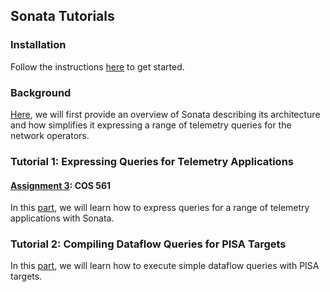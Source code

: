 ## Sonata Tutorials

### Installation
Follow the instructions 
[here](https://github.com/Sonata-Princeton/SONATA-DEV/blob/tutorial/installation.md) 
to get started.

### Background
[Here](https://github.com/Sonata-Princeton/SONATA-DEV/blob/tutorial/sonata/tutorial/introduction.md), 
we will first provide an overview of Sonata describing its architecture and how 
simplifies it expressing a range of telemetry queries for the network operators. 

### Tutorial 1: Expressing Queries for Telemetry Applications
#### [Assignment 3](http://www.cs.princeton.edu/courses/archive/fall17/cos561/assignments.html): COS 561
In this [part](https://github.com/Sonata-Princeton/SONATA-DEV/tree/tutorial/sonata/tutorial/Part-2), 
we will learn how to express queries for a range of telemetry applications with 
Sonata. 

### Tutorial 2: Compiling Dataflow Queries for PISA Targets
In this 
[part](https://github.com/Sonata-Princeton/SONATA-DEV/tree/tutorial/sonata/tutorials/Tutorial-2), 
we will learn how to execute simple dataflow queries with PISA targets.

